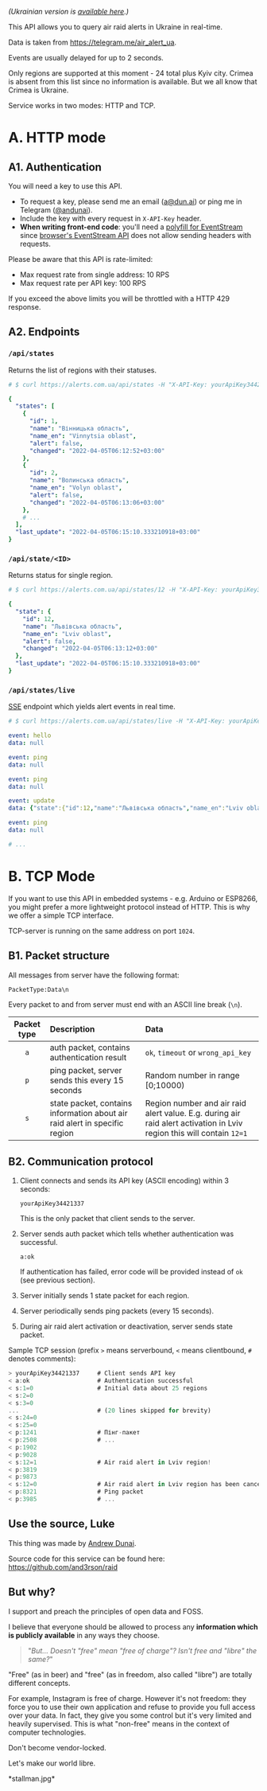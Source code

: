 *(Ukrainian version is [available here](/).)*

This API allows you to query air raid alerts in Ukraine in real-time.

Data is taken from <https://telegram.me/air_alert_ua>.

Events are usually delayed for up to 2 seconds.

Only regions are supported at this moment - 24 total plus Kyiv city. Crimea is absent from this list since no information is available. But we all know that Crimea is Ukraine.

Service works in two modes: HTTP and TCP.

# A. HTTP mode

## A1. Authentication

You will need a key to use this API.

  - To request a key, please send me an email (<a@dun.ai>) or ping me in Telegram ([\@andunai](https://t.me/andunai)).
  - Include the key with every request in `X-API-Key` header.
  - **When writing front-end code**: you'll need a [polyfill for EventStream](https://github.com/Yaffle/EventSource) since [browser's EventStream API](https://developer.mozilla.org/en-US/docs/Web/API/Server-sent_events/Using_server-sent_events) does not allow sending headers with requests.

Please be aware that this API is rate-limited:

  - Max request rate from single address: 10 RPS
  - Max request rate per API key: 100 RPS

If you exceed the above limits you will be throttled with a HTTP 429 response.

## A2. Endpoints

### `/api/states`

Returns the list of regions with their statuses.

```yaml
# $ curl https://alerts.com.ua/api/states -H "X-API-Key: yourApiKey34421337"

{
  "states": [
	{
	  "id": 1,
	  "name": "Вінницька область",
      "name_en": "Vinnytsia oblast",
	  "alert": false,
	  "changed": "2022-04-05T06:12:52+03:00"
	},
	{
	  "id": 2,
	  "name": "Волинська область",
      "name_en": "Volyn oblast",
	  "alert": false,
	  "changed": "2022-04-05T06:13:06+03:00"
	},
	# ...
  ],
  "last_update": "2022-04-05T06:15:10.333210918+03:00"
}
```

### `/api/state/<ID>`

Returns status for single region.

```yaml
# $ curl https://alerts.com.ua/api/states/12 -H "X-API-Key: yourApiKey34421337"

{
  "state": {
	"id": 12,
	"name": "Львівська область",
    "name_en": "Lviv oblast",
	"alert": false,
	"changed": "2022-04-05T06:13:12+03:00"
  },
  "last_update": "2022-04-05T06:15:10.333210918+03:00"
}
```

### `/api/states/live`

[SSE](https://developer.mozilla.org/en-US/docs/Web/API/Server-sent_events/Using_server-sent_events) endpoint which yields alert events in real time.

```yaml
# $ curl https://alerts.com.ua/api/states/live -H "X-API-Key: yourApiKey34421337"

event: hello
data: null

event: ping
data: null

event: ping
data: null

event: update
data: {"state":{"id":12,"name":"Львівська область","name_en":"Lviv oblast","alert":false,"changed":"2022-04-05T06:14:56+03:00"}}

event: ping
data: null

# ...
```

# B. TCP Mode

If you want to use this API in embedded systems - e.g. Arduino or ESP8266, you might prefer a more lightweight protocol instead of HTTP.
This is why we offer a simple TCP interface.

TCP-server is running on the same address on port `1024`.

## B1. Packet structure

All messages from server have the following format:

```sh
PacketType:Data\n
```

Every packet to and from server must end with an ASCII line break (`\n`).

| Packet type | Description                                                                | Data                                                                                                                 |
| :--------:  | :------------------------------------------------------------------------- | :------------------------------------------------------------------------------------------------------------------- |
| `a`         | auth packet, contains authentication result                                | `ok`, `timeout` or `wrong_api_key`                                                                                   |
| `p`         | ping packet, server sends this every 15 seconds                            | Random number in range [0;10000)                                                                                     |
| `s`         | state packet, contains information about air raid alert in specific region | Region number and air raid alert value. E.g. during air raid alert activation in Lviv region this will contain `12=1` |

## B2. Communication protocol

1. Client connects and sends its API key (ASCII encoding) within 3 seconds:

    ```
    yourApiKey34421337
    ```

    This is the only packet that client sends to the server.

2. Server sends auth packet which tells whether authentication was successful.

    ```
    a:ok
    ```

    If authentication has failed, error code will be provided instead of `ok` (see previous section).

3. Server initially sends 1 state packet for each region.

4. Server periodically sends ping packets (every 15 seconds).

5. During air raid alert activation or deactivation, server sends state packet.

Sample TCP session (prefix `>` means serverbound, `<` means clientbound, `#` denotes comments):

```js
> yourApiKey34421337     # Client sends API key
< a:ok                   # Authentication successful
< s:1=0                  # Initial data about 25 regions
< s:2=0
< s:3=0
...                      # (20 lines skipped for brevity)
< s:24=0
< s:25=0
< p:1241                 # Пінг-пакет
< p:2508                 # ...
< p:1902
< p:9028
< s:12=1                 # Air raid alert in Lviv region!
< p:3819
< p:9873
< s:12=0                 # Air raid alert in Lviv region has been canceled.
< p:8321                 # Ping packet
< p:3985                 # ...
```

## Use the source, Luke

This thing was made by [Andrew Dunai](https://github.com/and3rson).

Source code for this service can be found here: <https://github.com/and3rson/raid>

## But why?

I support and preach the principles of open data and FOSS.

I believe that everyone should be allowed to process any **information which is publicly available** in any ways they choose.

> "*But... Doesn't "free" mean "free of charge"? Isn't free and "libre" the same?*"

"Free" (as in beer) and "free" (as in freedom, also called "libre") are totally different concepts.

For example, Instagram is free of charge. However it's not freedom: they force you to use
their own application and refuse to provide you full access over your data.
In fact, they give you some control but it's very limited and heavily supervised.
This is what "non-free" means in the context of computer technologies.

Don't become vendor-locked.

Let's make our world libre.

\*stallman.jpg\*
